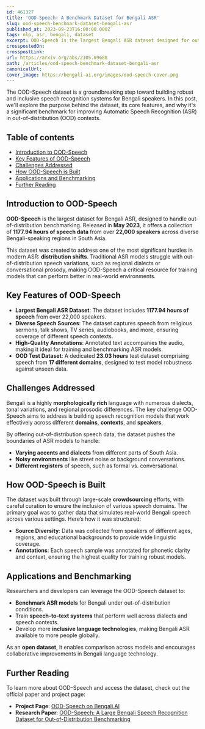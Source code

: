```yaml
---
id: 461327
title: 'OOD-Speech: A Benchmark Dataset for Bengali ASR'
slug: ood-speech-benchmark-dataset-bengali-asr
published_at: 2023-09-23T16:00:00.000Z
tags: nlp, asr, bengali, dataset
excerpt: OOD-Speech is the largest Bengali ASR dataset designed for out-of-distribution benchmarking. Learn about its significance and applications in improving robust speech recognition.
crosspostedOn:
crosspostLink:
url: https://arxiv.org/abs/2305.09688
path: /articles/ood-speech-benchmark-dataset-bengali-asr
canonicalUrl:
cover_image: https://bengali-ai.org/images/ood-speech-cover.png
---
```


The OOD-Speech dataset is a groundbreaking step toward building robust and inclusive speech recognition systems for Bengali speakers. In this post, we'll explore the purpose behind the dataset, its core features, and why it's a significant benchmark for improving Automatic Speech Recognition (ASR) in out-of-distribution (OOD) contexts.

## Table of contents

- [Introduction to OOD-Speech](#introduction-to-ood-speech)
- [Key Features of OOD-Speech](#key-features-of-ood-speech)
- [Challenges Addressed](#challenges-addressed)
- [How OOD-Speech is Built](#how-ood-speech-is-built)
- [Applications and Benchmarking](#applications-and-benchmarking)
- [Further Reading](#further-reading)

## Introduction to OOD-Speech

**OOD-Speech** is the largest dataset for Bengali ASR, designed to handle out-of-distribution benchmarking. Released in **May 2023**, it offers a collection of **1177.94 hours of speech data** from over **22,000 speakers** across diverse Bengali-speaking regions in South Asia.

This dataset was created to address one of the most significant hurdles in modern ASR: **distribution shifts**. Traditional ASR models struggle with out-of-distribution speech variations, such as regional dialects or conversational prosody, making OOD-Speech a critical resource for training models that can perform better in real-world environments.

## Key Features of OOD-Speech

- **Largest Bengali ASR Dataset**: The dataset includes **1177.94 hours of speech** from over 22,000 speakers.
- **Diverse Speech Sources**: The dataset captures speech from religious sermons, talk shows, TV series, audiobooks, and more, ensuring coverage of different speech contexts.
- **High-Quality Annotations**: Annotated text accompanies the audio, making it ideal for training and benchmarking ASR models.
- **OOD Test Dataset**: A dedicated **23.03 hours** test dataset comprising speech from **17 different domains**, designed to test model robustness against unseen data.

## Challenges Addressed

Bengali is a highly **morphologically rich** language with numerous dialects, tonal variations, and regional prosodic differences. The key challenge OOD-Speech aims to address is building speech recognition models that work effectively across different **domains**, **contexts**, and **speakers**.

By offering out-of-distribution speech data, the dataset pushes the boundaries of ASR models to handle:

- **Varying accents and dialects** from different parts of South Asia.
- **Noisy environments** like street noise or background conversations.
- **Different registers** of speech, such as formal vs. conversational.

## How OOD-Speech is Built

The dataset was built through large-scale **crowdsourcing** efforts, with careful curation to ensure the inclusion of various speech domains. The primary goal was to gather data that simulates real-world Bengali speech across various settings. Here’s how it was structured:

- **Source Diversity**: Data was collected from speakers of different ages, regions, and educational backgrounds to provide wide linguistic coverage.
- **Annotations**: Each speech sample was annotated for phonetic clarity and context, ensuring the highest quality for training robust models.

## Applications and Benchmarking

Researchers and developers can leverage the OOD-Speech dataset to:

- **Benchmark ASR models** for Bengali under out-of-distribution conditions.
- Train **speech-to-text systems** that perform well across dialects and speech contexts.
- Develop more **inclusive language technologies**, making Bengali ASR available to more people globally.

As an **open dataset**, it enables comparison across models and encourages collaborative improvements in Bengali language technology.

## Further Reading

To learn more about OOD-Speech and access the dataset, check out the official paper and project page:

- **Project Page**: [OOD-Speech on Bengali.AI](https://bengaliai.github.io/asr)
- **Research Paper**: [OOD-Speech: A Large Bengali Speech Recognition Dataset for Out-of-Distribution Benchmarking](https://arxiv.org/abs/2305.09688)
